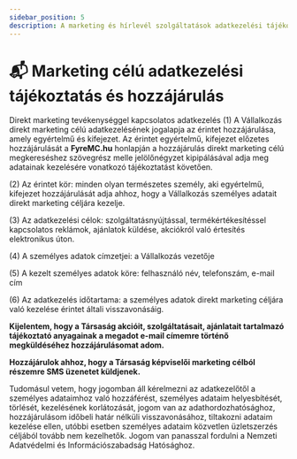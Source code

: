 ```yaml
---
sidebar_position: 5
description: A marketing és hírlevél szolgáltatások adatkezelési tájékoztatója.
---
```


# 📬 Marketing célú adatkezelési tájékoztatás és hozzájárulás

Direkt marketing tevékenységgel kapcsolatos adatkezelés
(1) A Vállalkozás direkt marketing célú adatkezelésének jogalapja az érintet hozzájárulása, amely
egyértelmű és kifejezet. Az érintet egyértelmű, kifejezet előzetes hozzájárulását a **FyreMC.hu**
honlapján a hozzájárulás direkt marketing célú megkereséshez szövegrész melle jelölőnégyzet
kipipálásával adja meg adatainak kezelésére vonatkozó tájékoztatást követően.

(2) Az érintet kör: minden olyan természetes személy, aki egyértelmű, kifejezet hozzájárulását adja
ahhoz, hogy a Vállalkozás személyes adatait direkt marketing céljára kezelje.

(3) Az adatkezelési célok: szolgáltatásnyújtással, termékértékesítéssel kapcsolatos reklámok, ajánlatok
küldése, akciókról való értesítés elektronikus úton.

(4) A személyes adatok címzetjei: a Vállalkozás vezetője

(5) A kezelt személyes adatok köre: felhasználó név, telefonszám, e-mail cím

(6) Az adatkezelés időtartama: a személyes adatok direkt marketing céljára való kezelése érintet általi
visszavonásáig.

**Kijelentem, hogy a Társaság akcióit, szolgáltatásait, ajánlatait tartalmazó tájékoztató anyagainak a
megadot e-mail címemre történő megküldéséhez hozzájárulásomat adom.**

**Hozzájárulok ahhoz, hogy a Társaság képviselői marketing célból részemre SMS üzenetet küldjenek.**

Tudomásul vetem, hogy jogomban áll kérelmezni az adatkezelőtől a személyes adataimhoz való
hozzáférést, személyes adataim helyesbítését, törlését, kezelésének korlátozását, jogom van az
adathordozhatósághoz, hozzájárulásom időbeli határ nélküli visszavonásához, tiltakozni adataim
kezelése ellen, utóbbi esetben személyes adataim közvetlen üzletszerzés céljából tovább nem
kezelhetők. Jogom van panasszal fordulni a Nemzeti Adatvédelmi és Információszabadság
Hatósághoz.
